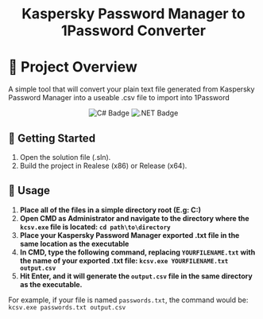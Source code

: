 <h1 align="center">Kaspersky Password Manager to 1Password Converter</h1>

# 📖 Project Overview
A simple tool that will convert your plain text file generated from Kaspersky Password Manager into a useable .csv file to import into 1Password

<p align="center">
  <img src="https://img.shields.io/badge/c%23-%23239120.svg?style=for-the-badge&logo=c-sharp&logoColor=white" alt="C# Badge"/>
  <img src="https://img.shields.io/badge/.NET-5C2D91?style=for-the-badge&logo=.net&logoColor=white" alt=".NET Badge"/>
</p>

## 🚀 Getting Started
1. Open the solution file (.sln).
2. Build the project in Realese (x86) or Release (x64).

## 🧪 Usage

1. **Place all of the files in a simple directory root (E.g: C:\)**
2. **Open CMD as Administrator and navigate to the directory where the `kcsv.exe` file is located:
   `cd path\to\directory`**
3. **Place your Kaspersky Password Manager exported .txt file in the same location as the executable**
4. **In CMD, type the following command, replacing `YOURFILENAME.txt` with the name of your exported .txt file:
   `kcsv.exe YOURFILENAME.txt output.csv`**
5. **Hit Enter, and it will generate the `output.csv` file in the same directory as the executable.**

For example, if your file is named `passwords.txt`, the command would be: 
`kcsv.exe passwords.txt output.csv`
